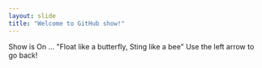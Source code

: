 ```yaml
---
layout: slide
title: "Welcome to GitHub show!"
---
```

Show is On ...
"Float like a butterfly, Sting like a bee"
Use the left arrow to go back!
